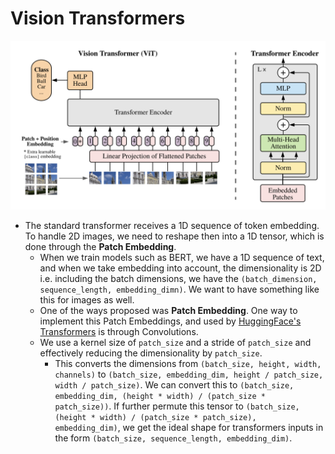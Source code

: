 # Vision Transformers
![vit-architecture](./assets/architecture.png)

- The standard transformer receives a 1D sequence of token embedding. To handle 2D images, we need to reshape then into a 1D tensor, which is done through the **Patch Embedding**.
    - When we train models such as BERT, we have a 1D sequence of text, and when we take embedding into account, the dimensionality is 2D i.e. including the batch dimensions, we have the `(batch_dimension, sequence_length, embedding_dimn)`. We want to have something like this for images as well.
    - One of the ways proposed was **Patch Embedding**. One way to implement this Patch Embeddings, and used by [HuggingFace's Transformers](https://github.com/huggingface/transformers/blob/73014b561d5f88d728e46a57d346f516fefe3f2d/src/transformers/models/vit/modeling_vit.py#L143) is through Convolutions.
    - We use a kernel size of `patch_size` and a stride of `patch_size` and effectively reducing the dimensionality by `patch_size`.
        - This converts the dimensions from `(batch_size, height, width, channels)` to `(batch_size, embedding_dim, height / patch_size, width / patch_size)`. We can convert this to `(batch_size, embedding_dim, (height * width) / (patch_size * patch_size))`. If further permute this tensor to `(batch_size, (height * width) / (patch_size * patch_size), embedding_dim)`, we get the ideal shape for transformers inputs in the form `(batch_size, sequence_length, embedding_dim)`.

